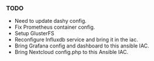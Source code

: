 ### TODO
* Need to update dashy config.
* Fix Prometheus container config.
* Setup GlusterFS
* Reconfigure Influxdb service and bring it in the iac.
* Bring Grafana config and dashboard to this ansible IAC.
* Bring Nextcloud config.php to this Ansible IAC.